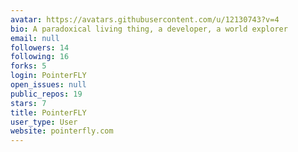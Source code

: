 ```yaml
---
avatar: https://avatars.githubusercontent.com/u/12130743?v=4
bio: A paradoxical living thing, a developer, a world explorer
email: null
followers: 14
following: 16
forks: 5
login: PointerFLY
open_issues: null
public_repos: 19
stars: 7
title: PointerFLY
user_type: User
website: pointerfly.com
---
```

